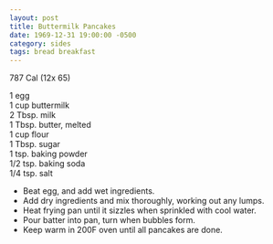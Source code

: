 ```yaml
---
layout: post
title: Buttermilk Pancakes
date: 1969-12-31 19:00:00 -0500
category: sides
tags: bread breakfast
---
```

787 Cal (12x 65)

1 egg  
1 cup buttermilk  
2 Tbsp. milk  
1 Tbsp. butter, melted  
1 cup flour  
1 Tbsp. sugar  
1 tsp. baking powder  
1/2 tsp. baking soda  
1/4 tsp. salt  

* Beat egg, and add wet ingredients.
* Add dry ingredients and mix thoroughly, working out any lumps.
* Heat frying pan until it sizzles when sprinkled with cool water.
* Pour batter into pan, turn when bubbles form.
* Keep warm in 200F oven until all pancakes are done.
